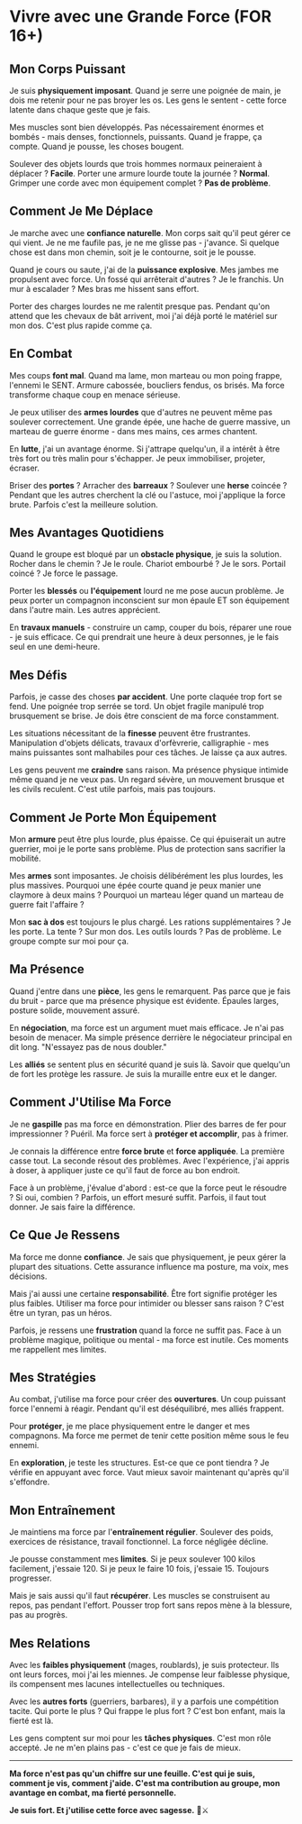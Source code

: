 # Vivre avec une Grande Force (FOR 16+)

## Mon Corps Puissant

Je suis **physiquement imposant**. Quand je serre une poignée de main, je dois me retenir pour ne pas broyer les os. Les gens le sentent - cette force latente dans chaque geste que je fais.

Mes muscles sont bien développés. Pas nécessairement énormes et bombés - mais denses, fonctionnels, puissants. Quand je frappe, ça compte. Quand je pousse, les choses bougent.

Soulever des objets lourds que trois hommes normaux peineraient à déplacer ? **Facile**. Porter une armure lourde toute la journée ? **Normal**. Grimper une corde avec mon équipement complet ? **Pas de problème**.

## Comment Je Me Déplace

Je marche avec une **confiance naturelle**. Mon corps sait qu'il peut gérer ce qui vient. Je ne me faufile pas, je ne me glisse pas - j'avance. Si quelque chose est dans mon chemin, soit je le contourne, soit je le pousse.

Quand je cours ou saute, j'ai de la **puissance explosive**. Mes jambes me propulsent avec force. Un fossé qui arrêterait d'autres ? Je le franchis. Un mur à escalader ? Mes bras me hissent sans effort.

Porter des charges lourdes ne me ralentit presque pas. Pendant qu'on attend que les chevaux de bât arrivent, moi j'ai déjà porté le matériel sur mon dos. C'est plus rapide comme ça.

## En Combat

Mes coups **font mal**. Quand ma lame, mon marteau ou mon poing frappe, l'ennemi le SENT. Armure cabossée, boucliers fendus, os brisés. Ma force transforme chaque coup en menace sérieuse.

Je peux utiliser des **armes lourdes** que d'autres ne peuvent même pas soulever correctement. Une grande épée, une hache de guerre massive, un marteau de guerre énorme - dans mes mains, ces armes chantent.

En **lutte**, j'ai un avantage énorme. Si j'attrape quelqu'un, il a intérêt à être très fort ou très malin pour s'échapper. Je peux immobiliser, projeter, écraser.

Briser des **portes** ? Arracher des **barreaux** ? Soulever une **herse** coincée ? Pendant que les autres cherchent la clé ou l'astuce, moi j'applique la force brute. Parfois c'est la meilleure solution.

## Mes Avantages Quotidiens

Quand le groupe est bloqué par un **obstacle physique**, je suis la solution. Rocher dans le chemin ? Je le roule. Chariot embourbé ? Je le sors. Portail coincé ? Je force le passage.

Porter les **blessés** ou **l'équipement** lourd ne me pose aucun problème. Je peux porter un compagnon inconscient sur mon épaule ET son équipement dans l'autre main. Les autres apprécient.

En **travaux manuels** - construire un camp, couper du bois, réparer une roue - je suis efficace. Ce qui prendrait une heure à deux personnes, je le fais seul en une demi-heure.

## Mes Défis

Parfois, je casse des choses **par accident**. Une porte claquée trop fort se fend. Une poignée trop serrée se tord. Un objet fragile manipulé trop brusquement se brise. Je dois être conscient de ma force constamment.

Les situations nécessitant de la **finesse** peuvent être frustrantes. Manipulation d'objets délicats, travaux d'orfèvrerie, calligraphie - mes mains puissantes sont malhabiles pour ces tâches. Je laisse ça aux autres.

Les gens peuvent me **craindre** sans raison. Ma présence physique intimide même quand je ne veux pas. Un regard sévère, un mouvement brusque et les civils reculent. C'est utile parfois, mais pas toujours.

## Comment Je Porte Mon Équipement

Mon **armure** peut être plus lourde, plus épaisse. Ce qui épuiserait un autre guerrier, moi je le porte sans problème. Plus de protection sans sacrifier la mobilité.

Mes **armes** sont imposantes. Je choisis délibérément les plus lourdes, les plus massives. Pourquoi une épée courte quand je peux manier une claymore à deux mains ? Pourquoi un marteau léger quand un marteau de guerre fait l'affaire ?

Mon **sac à dos** est toujours le plus chargé. Les rations supplémentaires ? Je les porte. La tente ? Sur mon dos. Les outils lourds ? Pas de problème. Le groupe compte sur moi pour ça.

## Ma Présence

Quand j'entre dans une **pièce**, les gens le remarquent. Pas parce que je fais du bruit - parce que ma présence physique est évidente. Épaules larges, posture solide, mouvement assuré.

En **négociation**, ma force est un argument muet mais efficace. Je n'ai pas besoin de menacer. Ma simple présence derrière le négociateur principal en dit long. "N'essayez pas de nous doubler."

Les **alliés** se sentent plus en sécurité quand je suis là. Savoir que quelqu'un de fort les protège les rassure. Je suis la muraille entre eux et le danger.

## Comment J'Utilise Ma Force

Je ne **gaspille** pas ma force en démonstration. Plier des barres de fer pour impressionner ? Puéril. Ma force sert à **protéger et accomplir**, pas à frimer.

Je connais la différence entre **force brute** et **force appliquée**. La première casse tout. La seconde résout des problèmes. Avec l'expérience, j'ai appris à doser, à appliquer juste ce qu'il faut de force au bon endroit.

Face à un problème, j'évalue d'abord : est-ce que la force peut le résoudre ? Si oui, combien ? Parfois, un effort mesuré suffit. Parfois, il faut tout donner. Je sais faire la différence.

## Ce Que Je Ressens

Ma force me donne **confiance**. Je sais que physiquement, je peux gérer la plupart des situations. Cette assurance influence ma posture, ma voix, mes décisions.

Mais j'ai aussi une certaine **responsabilité**. Être fort signifie protéger les plus faibles. Utiliser ma force pour intimider ou blesser sans raison ? C'est être un tyran, pas un héros.

Parfois, je ressens une **frustration** quand la force ne suffit pas. Face à un problème magique, politique ou mental - ma force est inutile. Ces moments me rappellent mes limites.

## Mes Stratégies

Au combat, j'utilise ma force pour créer des **ouvertures**. Un coup puissant force l'ennemi à réagir. Pendant qu'il est déséquilibré, mes alliés frappent.

Pour **protéger**, je me place physiquement entre le danger et mes compagnons. Ma force me permet de tenir cette position même sous le feu ennemi.

En **exploration**, je teste les structures. Est-ce que ce pont tiendra ? Je vérifie en appuyant avec force. Vaut mieux savoir maintenant qu'après qu'il s'effondre.

## Mon Entraînement

Je maintiens ma force par l'**entraînement régulier**. Soulever des poids, exercices de résistance, travail fonctionnel. La force négligée décline.

Je pousse constamment mes **limites**. Si je peux soulever 100 kilos facilement, j'essaie 120. Si je peux le faire 10 fois, j'essaie 15. Toujours progresser.

Mais je sais aussi qu'il faut **récupérer**. Les muscles se construisent au repos, pas pendant l'effort. Pousser trop fort sans repos mène à la blessure, pas au progrès.

## Mes Relations

Avec les **faibles physiquement** (mages, roublards), je suis protecteur. Ils ont leurs forces, moi j'ai les miennes. Je compense leur faiblesse physique, ils compensent mes lacunes intellectuelles ou techniques.

Avec les **autres forts** (guerriers, barbares), il y a parfois une compétition tacite. Qui porte le plus ? Qui frappe le plus fort ? C'est bon enfant, mais la fierté est là.

Les gens comptent sur moi pour les **tâches physiques**. C'est mon rôle accepté. Je ne m'en plains pas - c'est ce que je fais de mieux.

---

**Ma force n'est pas qu'un chiffre sur une feuille. C'est qui je suis, comment je vis, comment j'aide. C'est ma contribution au groupe, mon avantage en combat, ma fierté personnelle.**

**Je suis fort. Et j'utilise cette force avec sagesse.** 💪⚔️
